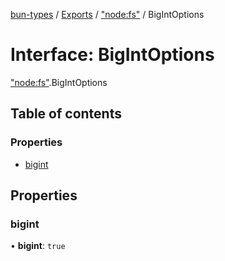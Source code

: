 [bun-types](https://oven-sh.github.io/bun-types/README.md) / [Exports](https://oven-sh.github.io/bun-types/modules.md) / ["node:fs"](https://oven-sh.github.io/bun-types/modules/node_fs_.md) / BigIntOptions

# Interface: BigIntOptions

["node:fs"](https://oven-sh.github.io/bun-types/modules/node_fs_.md).BigIntOptions

## Table of contents

### Properties

- [bigint](https://oven-sh.github.io/bun-types/interfaces/node_fs_.BigIntOptions.md#bigint)

## Properties

### bigint

• **bigint**: ``true``
